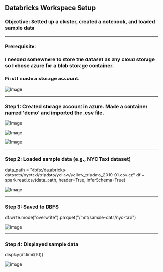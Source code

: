 ## Databricks Workspace Setup
### Objective: Setted up a cluster, created a notebook, and loaded sample data

***

### Prerequisite: 

### I needed somewhere to store the dataset as any cloud storage so I chose azure for a blob storage container. 

### First I made a storage account. 
![Image](https://github.com/user-attachments/assets/fc39900a-6b1c-4c6c-a4c9-fdd14750452f)


--- 



### Step 1: Created storage account in azure. Made a container named 'demo' and imported the .csv file. 


![Image](https://github.com/user-attachments/assets/d99cb7ea-b192-47c2-bdc5-0aae4c4052d2)

![Image](https://github.com/user-attachments/assets/65b77b90-2b64-48f4-9659-83046d923668)

![Image](https://github.com/user-attachments/assets/98706bcf-ebb2-4d5a-8cea-9dc9f7674a70)


--- 


### Step 2: Loaded sample data (e.g., NYC Taxi dataset)
data_path = "dbfs:/databricks-datasets/nyctaxi/tripdata/yellow/yellow_tripdata_2019-01.csv.gz"
df = spark.read.csv(data_path, header=True, inferSchema=True)


![Image](https://github.com/user-attachments/assets/eca723e6-9d2a-4c02-9f95-77d6f9bae96c)

--- 




### Step 3: Saved to DBFS
df.write.mode("overwrite").parquet("/mnt/sample-data/nyc-taxi")

![image](https://github.com/user-attachments/assets/02b38aee-1ee6-4c7f-b253-b1bc21261946)





---

### Step 4: Displayed sample data
display(df.limit(10))

![image](https://github.com/user-attachments/assets/5ace930a-dc7d-42cc-b407-6c7152a940f8)




